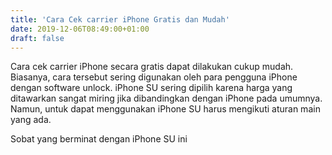 ```yaml
---
title: 'Cara Cek carrier iPhone Gratis dan Mudah'
date: 2019-12-06T08:49:00+01:00
draft: false
---
```


  
Cara cek carrier iPhone secara gratis dapat dilakukan cukup mudah. Biasanya, cara tersebut sering digunakan oleh para pengguna iPhone dengan software unlock. iPhone SU sering dipilih karena harga yang ditawarkan sangat miring jika dibandingkan dengan iPhone pada umumnya. Namun, untuk dapat menggunakan iPhone SU harus mengikuti aturan main yang ada.  
  
  
Sobat yang berminat dengan iPhone SU ini